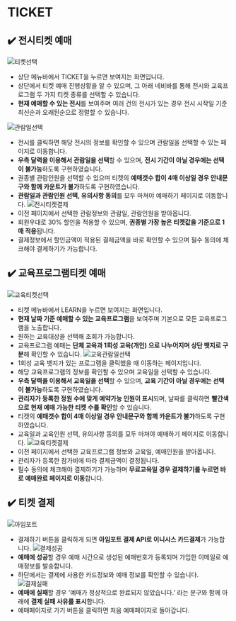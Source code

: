 # TICKET
## :heavy_check_mark: 전시티켓 예매
![티켓선택](https://user-images.githubusercontent.com/112814104/218022046-9ce0d1c0-221f-4aaf-9d01-7b1c2e2a5a16.jpg)
- 상단 메뉴바에서 TICKET을 누르면 보여지는 화면입니다.
- 상단에서 티켓 예매 진행상황을 알 수 있으며, 그 아래 네비바를 통해 전시와 교육프로그램 두 가지 티켓 종류를 선택할 수 있습니다.
- **현재 예매할 수 있는 전시**를 보여주며 여러 건의 전시가 있는 경우 전시 시작일 기준 최신순과 오래된순으로 정렬할 수 있습니다.

![관람일선택](https://user-images.githubusercontent.com/112814104/218020939-d41481a6-135d-4525-90f5-5a434f1c9c74.jpg)
- 전시를 클릭하면 해당 전시의 정보를 확인할 수 있으며 관람일을 선택할 수 있는 페이지로 이동합니다.
- **우측 달력을 이용해서 관람일을 선택**할 수 있으며, **전시 기간이 아닐 경우에는 선택이 불가능**하도록 구현하였습니다.
- 권종별 관람인원을 선택할 수 있으며 티켓의 **예매갯수 합이 4매 이상일 경우 안내문구와 함께 카운트가 불가**하도록 구현하였습니다.
- **관람일과 관람인원 선택, 유의사항 동의**를 모두 마쳐야 예매하기 페이지로 이동합니다.
![전시티켓결제](https://user-images.githubusercontent.com/112814104/218024534-a94e5e33-4d83-410e-9bf2-47ebceff78dc.jpg)
- 이전 페이지에서 선택한 관람정보와 관람일, 관람인원을 받아옵니다.
- 회원우대로 30% 할인을 적용할 수 있으며, **권종별 가장 높은 티켓값을 기준으로 1매 적용**됩니다. 
- 결제정보에서 할인금액이 적용된 결제금액을 바로 확인할 수 있으며 필수 동의에 체크해야 결제하기가 가능합니다.
## :heavy_check_mark: 교육프로그램티켓 예매
![교육티켓선택](https://user-images.githubusercontent.com/112814104/218049287-ee810676-f496-4694-a2f2-899486f109f4.jpg)
- 티켓 메뉴바에서 LEARN을 누르면 보여지는 화면입니다.
- **현재 날짜 기준 예매할 수 있는 교육프로그램**을 보여주며 기본으로 모든 교육프로그램을 노출합니다.
- 원하는 교육대상을 선택해 조회가 가능합니다.
- 교육프로그램 예매는 **단체 교육과 1회성 교육(개인) 으로 나누어지며 상단 뱃지로 구분**해 확인할 수 있습니다.
![교육관람일선택](https://user-images.githubusercontent.com/112814104/218048692-01e47661-e4d1-42a3-a22d-07bce00c87f4.jpg)
- 1회성 교육 뱃지가 있는 프로그램을 클릭했을 때 이동하는 페이지입니다.
- 해당 교육프로그램의 정보를 확인할 수 있으며 교육일을 선택할 수 있습니다.
- **우측 달력을 이용해서 교육일을 선택**할 수 있으며, **교육 기간이 아닐 경우에는 선택이 불가능**하도록 구현하였습니다.
- **관리자가 등록한 정원 수에 맞게 예약가능 인원이 표시**되며, 날짜를 클릭하면 **빨간색으로 현재 예매 가능한 티켓 수를 확인**할 수 있습니다.
- 티켓의 **예매갯수 합이 4매 이상일 경우 안내문구와 함께 카운트가 불가**하도록 구현하였습니다.
- 교육일과 교육인원 선택, 유의사항 동의를 모두 마쳐야 예매하기 페이지로 이동합니다.
![교육티켓결제](https://user-images.githubusercontent.com/112814104/218050675-8d23ccf5-7889-4760-970c-fc7f71c93fbf.jpg)
- 이전 페이지에서 선택한 교육프로그램 정보와 교육일, 예매인원을 받아옵니다.
- 관리자가 등록한 참가비에 따라 결제금액이 결정됩니다.
- 필수 동의에 체크해야 결제하기가 가능하며 **무료교육일 경우 결제하기를 누르면 바로 예매완료 페이지로 이동**합니다.
## :heavy_check_mark: 티켓 결제
![아임포트](https://user-images.githubusercontent.com/112814104/218024904-251d6686-81c5-40a2-99d4-5560b322c081.jpg)
- 결제하기 버튼을 클릭하게 되면 **아임포트 결제 API로 이니시스 카드결제**가 가능합니다.
![결제성공](https://user-images.githubusercontent.com/112814104/218052668-de6c9bbe-2f8a-4eac-a998-20282527cad5.jpg)
- **예매에 성공**할 경우 예매 시간으로 생성된 예매번호가 등록되며 가입한 이메일로 예매정보를 발송합니다.
- 하단에서는 결제에 사용한 카드정보와 예매 정보를 확인할 수 있습니다.
![결제실패](https://user-images.githubusercontent.com/112814104/218052684-35544d93-0f8e-4790-a429-e60a0d099f90.jpg)
- **예매에 실패**할 경우 '예매가 정상적으로 완료되지 않았습니다.' 라는 문구와 함께 아래에 **결제 실패 사유를 표시**합니다.
- 예매페이지로 가기 버튼을 클릭하면 처음 예매페이지로 돌아갑니다.


